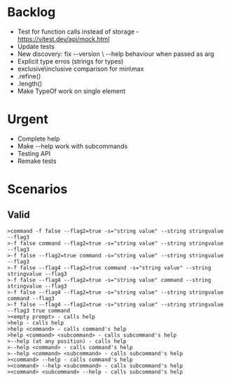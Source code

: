  # Backlog

 - Test for function calls instead of storage - https://vitest.dev/api/mock.html
 - Update tests
 - New discovery: fix --version \ --help behaviour when passed as arg
 - Explicit type erros (strings for types)
 - exclusive\inclusive comparison for min\max
 - .refine()
 - .length()
 - Make TypeOf work on single element 

 # Urgent
 - Complete help 
 - Make --help work with subcommands
 - Testing API
 - Remake tests

 # Scenarios

 ## Valid

    >command -f false --flag2=true -s="string value" --string stringvalue --flag3
    >-f false command --flag2=true -s="string value" --string stringvalue --flag3
    >-f false --flag2=true command -s="string value" --string stringvalue --flag3
    >-f false --flag4 --flag2=true command -s="string value" --string stringvalue --flag3
    >-f false --flag4 --flag2=true -s="string value" command --string stringvalue --flag3
    >-f false --flag4 --flag2=true -s="string value" --string stringvalue command --flag3
    >-f false --flag4 --flag2=true -s="string value" --string stringvalue --flag3 true command
    ><empty prompt> - calls help
    >help - calls help
    >help <command> - calls command's help
    >help <command> <subcommand> - calls subcommand's help
    >--help (at any position) - calls help
    >--help <command> - calls command's help
    >--help <command> <subcommand> - calls subcommand's help
    ><command> --help - calls command's help
    ><command> --help <subcommand> - calls subcommand's help
    ><command> <subcommand> --help - calls subcommand's help